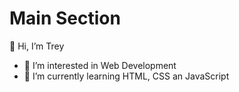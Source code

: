 # Main Section
👋 Hi, I’m Trey
- 👀 I’m interested in Web Development
- 🌱 I’m currently learning HTML, CSS an JavaScript

